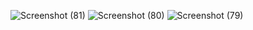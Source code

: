 ![Screenshot (81)](https://github.com/user-attachments/assets/f5ddf59a-3d50-482b-9e38-04589d7f0c8f)
![Screenshot (80)](https://github.com/user-attachments/assets/6540ecad-6f22-4e83-98f3-a60b54dc97c9)
![Screenshot (79)](https://github.com/user-attachments/assets/7df17e1f-7be6-459f-8430-1569407a93d1)
